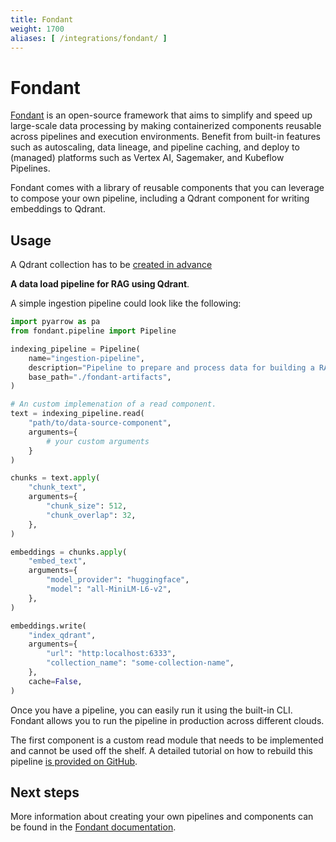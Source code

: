 ```yaml
---
title: Fondant
weight: 1700
aliases: [ /integrations/fondant/ ]
---
```


# Fondant

[Fondant](https://fondant.ai/en/stable/) is an open-source framework that aims to simplify and speed
up large-scale data processing by making containerized components reusable across pipelines and
execution environments. Benefit from built-in features such as autoscaling, data lineage, and
pipeline caching, and deploy to (managed) platforms such as Vertex AI, Sagemaker, and Kubeflow
Pipelines.

Fondant comes with a library of reusable components that you can leverage to compose your own
pipeline, including a Qdrant component for writing embeddings to Qdrant.

## Usage

<aside role="status">
A Qdrant collection has to be <a href="documentation/concepts/collections/">created in advance</a>
</aside>

**A data load pipeline for RAG using Qdrant**.

A simple ingestion pipeline could look like the following:

```python
import pyarrow as pa
from fondant.pipeline import Pipeline

indexing_pipeline = Pipeline(
    name="ingestion-pipeline",
    description="Pipeline to prepare and process data for building a RAG solution",
    base_path="./fondant-artifacts",
)

# An custom implemenation of a read component. 
text = indexing_pipeline.read(
    "path/to/data-source-component",
    arguments={
        # your custom arguments 
    }
)

chunks = text.apply(
    "chunk_text",
    arguments={
        "chunk_size": 512,
        "chunk_overlap": 32,
    },
)

embeddings = chunks.apply(
    "embed_text",
    arguments={
        "model_provider": "huggingface",
        "model": "all-MiniLM-L6-v2",
    },
)

embeddings.write(
    "index_qdrant",
    arguments={
        "url": "http:localhost:6333",
        "collection_name": "some-collection-name",
    },
    cache=False,
)
```

Once you have a pipeline, you can easily run it using the built-in CLI. Fondant allows
you to run the pipeline in production across different clouds.

The first component is a custom read module that needs to be implemented and cannot be used off the
shelf. A detailed tutorial on how to rebuild this
pipeline [is provided on GitHub](https://github.com/ml6team/fondant-usecase-RAG/tree/main).

## Next steps

More information about creating your own pipelines and components can be found in the [Fondant
documentation](https://fondant.ai/en/stable/).
